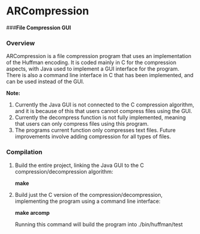 # ARCompression
###**File Compression GUI**

### Overview
ARCompression is a file compression program that uses an implementation of the Huffman encoding. 
It is coded mainly in C for the compression aspects, with Java used to implement a GUI interface for the program.
There is also a command line interface in C that has been implemented, and can be used instead of the GUI.

**Note:** 

1. Currently the Java GUI is not connected to the C compression algorithm, and it is because of this that users cannot compress files using the GUI.
2. Currently the decompress function is not fully implemented, meaning that users can only compress files using this program.
3. The programs current function only compresses text files. Future improvements involve adding compression for all types of files.

### Compilation
1. Build the entire project, linking the Java GUI to the C compression/decompression algorithm: 

   **make**

2. Build just the C version of the compression/decompression, implementing the program using a command line interface: 

   **make arcomp**
   
   Running this command will build the program into ./bin/huffman/test
